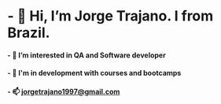 # - 👋 Hi, I’m Jorge Trajano. I from Brazil.
  
#### - 👀 I’m interested in QA and Software developer
#### - 🌱 I'm in development with courses and bootcamps
#### - 📫 jorgetrajano1997@gmail.com

